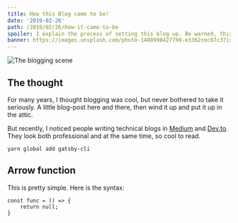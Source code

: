 ```yaml
---
title: How this Blog came to be!
date: '2019-02-26'
path: /2019/02/26/how-it-came-to-be
spoiler: I explain the process of setting this blog up. Be warned, this is a technical post.
banner: https://images.unsplash.com/photo-1488998427799-e3362cec87c3?ixlib=rb-1.2.1&ixid=eyJhcHBfaWQiOjEyMDd9&auto=format&fit=crop&w=1050&q=80
---
```


![The blogging scene](https://images.unsplash.com/photo-1488998427799-e3362cec87c3?ixlib=rb-1.2.1&ixid=eyJhcHBfaWQiOjEyMDd9&auto=format&fit=crop&w=1050&q=80)

## The thought

For many years, I thought blogging was cool, but never bothered to take it seriously. A little blog-post here and there, then wind it up and put it up in the attic.

But recently, I noticed people writing technical blogs in [Medium](https://medium.com) and [Dev.to](https://dev.to). They look both professional and at the same time, so cool to read.

```
yarn global add gatsby-cli

```

## Arrow function

This is pretty simple. Here is the syntax:

```javascript{numberLines: true}
const func = () => {
    return null;
}
```
